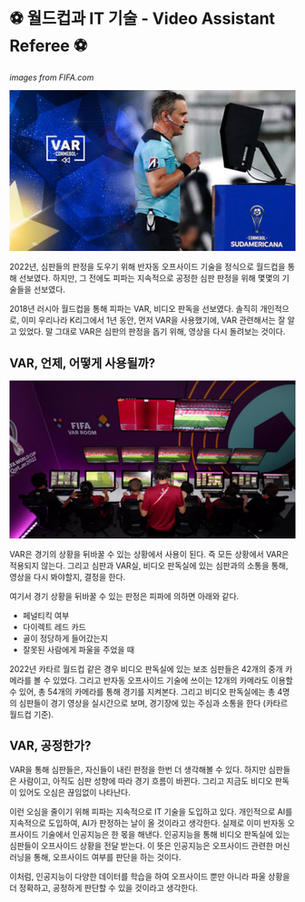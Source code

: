 

# ⚽ 월드컵과 IT 기술 - Video Assistant Referee  ⚽

*images from FIFA.com*

<img src="2_월드컵의_IT_기술.assets/VAR1.jpg" alt="VAR1" style="zoom:50%;" />

2022년, 심판들의 판정을 도우기 위해 반자동 오프사이드 기술을 정식으로 월드컵을 통해 선보였다. 하지만, 그 전에도 피파는 지속적으로 공정한 심판 판정을 위해 몇몇의 기술들을 선보였다.

2018년 러시아 월드컵을 통해 피파는 VAR, 비디오 판독을 선보였다. 솔직히 개인적으로, 이미 우리나라 K리그에서 1년 동안, 먼저 VAR을 사용했기에, VAR 관련해서는 잘 알고 있었다. 말 그대로 VAR은 심판의 판정을 돕기 위해, 영상을 다시 돌려보는 것이다.



## VAR, 언제, 어떻게 사용될까?

<img src="2_월드컵의_IT_기술.assets/var2.png" alt="var2" style="zoom:50%;" />

VAR은 경기의 상황을 뒤바꿀 수 있는 상황에서 사용이 된다. 즉 모든 상황에서 VAR은 적용되지 않는다. 그리고 심판과 VAR실, 비디오 판독실에 있는 심판과의 소통을 통해, 영상을 다시 봐야할지, 결정을 한다.

여기서 경기 상황을 뒤바꿀 수 있는 판정은 피파에 의하면 아래와 같다.

- 페널티킥 여부
- 다이렉트 레드 카드
- 골이 정당하게 들어갔는지
- 잘못된 사람에게 파울을 주었을 때



2022년 카타르 월드컵 같은 경우 비디오 판독실에 있는 보조 심판들은 42개의 중개 카메라를 볼 수 있었다. 그리고 반자동 오프사이드 기술에 쓰이는 12개의 카메라도 이용할 수 있어, 총 54개의 카메라를 통해 경기를 지켜본다. 그리고 비디오 판독실에는 총 4명의 심판들이 경기 영상을 실시간으로 보며, 경기장에 있는 주심과 소통을 한다 (카타르 월드컵 기준).



## VAR, 공정한가?

VAR을 통해 심판들은, 자신들이 내린 판정을 한번 더 생각해볼 수 있다. 하지만 심판들은 사람이고, 아직도 심판 성향에 따라 경기 흐름이 바뀐다. 그리고 지금도 비디오 판독이 있어도 오심은 끊임없이 나타난다.

이런 오심을 줄이기 위해 피파는 지속적으로 IT 기술을 도입하고 있다. 개인적으로 AI를 지속적으로 도입하여, AI가 판정하는 날이 올 것이라고 생각한다. 실제로 이미 반자동 오프사이드 기술에서 인공지능은 한 몫을 해낸다. 인공지능을 통해 비디오 판독실에 있는 심판들이 오프사이드 상황을 전달 받는다. 이 뜻은 인공지능은 오프사이드 관련한 머신러닝을 통해, 오프사이드 여부를 판단을 하는 것이다.

이처럼, 인공지능이 다양한 데이터를 학습을 하여 오프사이드 뿐만 아니라 파울 상황을 더 정확하고, 공정하게 판단할 수 있을 것이라고 생각한다. 

